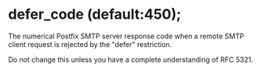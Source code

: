# defer_code (default:450); 


The numerical Postfix SMTP server response code when a remote SMTP
client request is rejected by the "defer" restriction.



Do not change this unless you have a complete understanding of RFC 5321.



